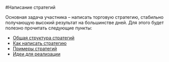#Написание стратегий

Основная задача участника – написать торговую стратегию, стабильно получающую высокий результат на большинстве дней.
Для этого будет полезно прочитать следующие пункты:

  - [Общая структура стратегий](structure.md)
  - [Как написать стратегию](strategy_how_to.md)
  - [Примеры стратегий](examples.md)
  - [Идеи для реализации](ideas.md)
